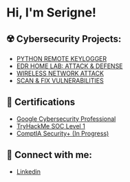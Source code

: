 <h1>Hi, I'm Serigne! <br/>  
<h2>☢️ Cybersecurity Projects:</h2>


  - [PYTHON REMOTE KEYLOGGER ](https://github.com/dioufs1/Remote-Python-Keylogger)
  - [EDR HOME LAB: ATTACK & DEFENSE  ](https://github.com/dioufs1/EDR-HOME-LAB-ATTACK-DEFENSE-)
  - [WIRELESS NETWORK ATTACK  ](https://www.linkedin.com/in/serigne-diouf-4baa59229/)
  - [SCAN & FIX VULNERABILITIES  ](https://www.linkedin.com/in/serigne-diouf-4baa59229/)
    

<h2>📄 Certifications </h2>

 - [Google Cybersecurity Professional](https://www.coursera.org/account/accomplishments/specialization/certificate/TLW0S8D440HH)
 - [TryHackMe SOC Level 1](https://tryhackme-certificates.s3-eu-west-1.amazonaws.com/THM-VAYGORREF5.pdf)
 - [ComptIA Security+ (In Progress)](https://www.linkedin.com/in/serigne-diouf-4baa59229/)
  
  
<h2>🛜 Connect with me:</h2>

- [Linkedin]( https://www.linkedin.com/in/serigne-diouf-4baa59229/
)




